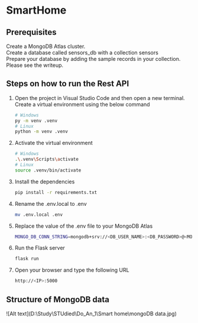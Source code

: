 # SmartHome
## Prerequisites
Create a MongoDB Atlas cluster.<br>
Create a database called sensors_db with a collection sensors<br>
Prepare your database by adding the sample records in your collection. Please see the writeup.<br>

## Steps on how to run the Rest API
1. Open the project in Visual Studio Code and then open a new terminal. Create a virtual environment using the below command

    ```sh
    # Windows
    py -m venv .venv
    # Linux
    python -m venv .venv
    ```

2. Activate the virtual environment

    ```sh
    # Windows
    .\.venv\Scripts\activate
    # Linux
    source .venv/bin/activate
    ```

3. Install the dependencies

    ```sh
    pip install -r requirements.txt
    ```
4. Rename the .env.local to .env

    ```sh
    mv .env.local .env
    ```

5. Replace the value of the .env file to your MongoDB Atlas

    ```sh
    MONGO_DB_CONN_STRING=mongodb+srv://<DB_USER_NAME>:<DB_PASSWORD>@<MONGO_DB_ATLAS_ENDPOINT>/sensors_db
    ```

6. Run the Flask server

    ```sh
    flask run
    ```

7. Open your browser and type the following URL

    ```sh
    http://<IP>:5000
    ```

## Structure of MongoDB data
![Alt text](D:\Study\STUdied\Do_An_1\Smart home\mongoDB data.jpg)
